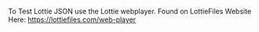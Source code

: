 To Test Lottie JSON use the Lottie webplayer.  Found on LottieFiles Website Here: https://lottiefiles.com/web-player 

